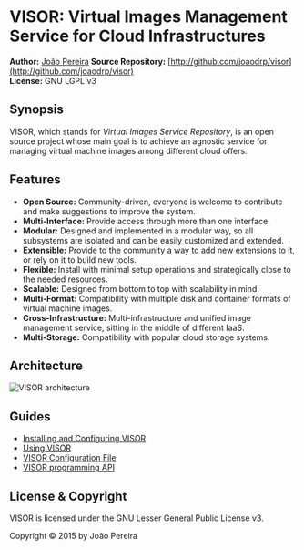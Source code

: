 # VISOR: Virtual Images Management Service for Cloud Infrastructures

**Author:** [João Pereira](http://joaodrp.com/) 
**Source Repository:** [http://github.com/joaodrp/visor](http://github.com/joaodrp/visor)  
**License:** GNU LGPL v3

## Synopsis

VISOR, which stands for *Virtual Images Service Repository*, is an open source project whose main goal is to achieve an agnostic service for managing virtual machine images among different cloud offers.

## Features

- **Open Source:** Community-driven, everyone is welcome to contribute and make suggestions to improve the system.
- **Multi-Interface:** Provide access through more than one interface.
- **Modular:** Designed and implemented in a modular way, so all subsystems are isolated and can be easily customized and extended.
- **Extensible:** Provide to the community a way to add new extensions to it, or rely on it to build new tools.
- **Flexible:** Install with minimal setup operations and strategically close to the needed resources.
- **Scalable:** Designed from bottom to top with scalability in mind.
- **Multi-Format:** Compatibility with multiple disk and container formats of virtual machine images.
- **Cross-Infrastructure:** Multi-infrastructure and unified image management service, sitting in the middle of different IaaS.
- **Multi-Storage:** Compatibility with popular cloud storage systems.

## Architecture

![VISOR architecture](http://joaodrp.com/img/visor_architecture.png)


## Guides

- [Installing and Configuring VISOR](http://vmvisor.info/file.INSTALLATION.html)
- [Using VISOR](http://vmvisor.info/file.USING_VISOR.html)
- [VISOR Configuration File](http://vmvisor.info/file.CONFIGURATION_FILE.html)
- [VISOR programming API](http://vmvisor.info/Visor/Image/Client.html)

## License & Copyright

VISOR is licensed under the GNU Lesser General Public License v3.

Copyright © 2015 by João Pereira
